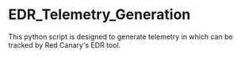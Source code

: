 # EDR_Telemetry_Generation
This python script is designed to generate telemetry in which can be tracked by Red Canary's EDR tool.
